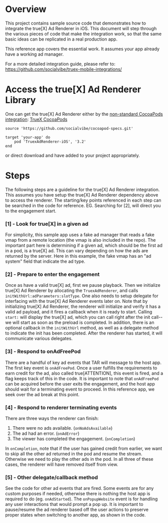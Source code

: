 # Overview

This project contains sample source code that demonstrates how to integrate the true[X]
Ad Renderer in iOS. This document will step through the various pieces of code that make
the integration work, so that the same basic ideas can be replicated in a real production app.

This reference app covers the essential work. It assumes your app already have a working ad manager.

For a more detailed integration guide, please refer to: https://github.com/socialvibe/truex-mobile-integrations/

# Access the true[X] Ad Renderer Library

One can get the true[X] Ad Renderer either by the 
[non-standard CocoaPods integration](https://guides.cocoapods.org/making/private-cocoapods.html): 
[TrueX CocoaPods](https://github.com/socialvibe/cocoapod-specs) 
```
source 'https://github.com/socialvibe/cocoapod-specs.git'

target 'your-app' do
    pod 'TruexAdRenderer-iOS', '3.2'
end
```
or direct download and have added to your project appropriately.

# Steps
The following steps are a guideline for the true[X] Ad Renderer integration. This assumes you have setup the true[X] Ad Renderer dependency above to access the renderer. The starting/key points referenced in each step can be searched in the code for reference. EG. Searching for [2], will direct you to the engagement start.
 
### [1] - Look for true[X] in a given ad
For simplicity, this sample app uses a fake ad manager that reads a fake vmap from a remote location (the vmap is also included in the repo).  The important part here is determining if a given ad, which should be the first ad in a pod, is a true[X] ad.  This can vary depending on how the ads are returned by the server.  Here in this example, the fake vmap has an "ad system" field that indicate the ad type.

### [2] - Prepare to enter the engagement
Once as have a valid true[X] ad, first we pause playback.  Then we initialize true[X] Ad Renderer by allocating the `TruexAdRenderer`, and calls `initWithUrl:adParameters:slotType`.  One also needs to setup delegate for interfacing with the true[X] Ad Renderer events later on.  Note that by initializing true[X] Ad Renderer, the renderer will initialize and verify it has a valid ad payload, and it fires a callback when it is ready to start.  Calling `start:` will display the true[X] ad, which you can call right after the init call-- we will start as soon as the preload is completed.  In addition, there is an optional callback in the `initWithUrl` method, as well as a delegate method to indicate the init has been completed. 
After the renderer has started, it will communicate various delegates.

### [3] - Respond to onAdFreePod
There are a handful of key ad events that TAR will message to the host app.  The first key event is `onAdFreePod`.  Once a user fulfills the requirements to earn credit for the ad, also called true[ATTENTION], this event is fired, and a flag keeps track of this in the code.  It is important to note that `onAdFreePod` can be acquired before the user exits the engagement, and the host app should wait for a terminating event to proceed. In this reference app, we seek over the ad break at this point.

### [4] - Respond to renderer terminating events
There are three ways the renderer can finish:

1. There were no ads available. (`onNoAdsAvailable`)
2. The ad had an error. (`onAdError`)
3. The viewer has completed the engagement. (`onCompletion`)

In `onCompletion`, note that if the user has gained credit from earlier, we want to skip all the other ad returned in the pod and resume the stream.  Otherwise we need to play the other ads in the pod.  In all three of these cases, the renderer will have removed itself from view.

### [5] - Other delegate/callback method
See the code for other ad events that are fired.  Some events are for any custom purposes if needed, otherwise there is nothing the host app is required to do (eg. `onAdStarted`).  The `onPopupWebsite` event is for handling any user interactions that would prompt a pop up.  It is important to pause/resume the ad renderer based off the user actions to preserve proper states when switching to another app, as shown in the code.
